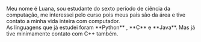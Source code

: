 <p>Meu nome é Luana, sou estudante do sexto período de ciência da computação, me interessei pelo curso pois meus pais são da área e tive contato a minha vida inteira com computador.<br />
 As linguagens que já estudei foram  **Python** , **C** e **Java**. Mas já tive minimamente contato com C++ também. </p>
